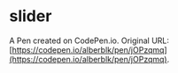 # slider

A Pen created on CodePen.io. Original URL: [https://codepen.io/alberblk/pen/jOPzqmq](https://codepen.io/alberblk/pen/jOPzqmq).

